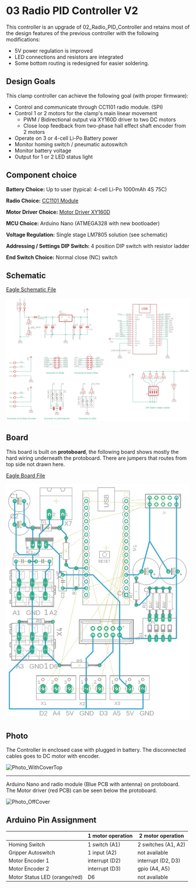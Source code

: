 # 03 Radio PID Controller V2

This controller is an upgrade of 02_Radio_PID_Controller and retains most of the design features of the previous controller with the following modifications:

- 5V power regulation is improved 
- LED connections and resistors are integrated
- Some bottom routing is redesigned for easier soldering.

## Design Goals

This clamp controller can achieve the following goal (with proper firmware):

- Control and communicate through CC1101 radio module. (SPI)
- Control 1 or 2 motors for the clamp's main linear movement
  - PWM / Bidirectional output via XY160D driver to two DC motors
  - Close loop feedback from two-phase hall effect shaft encoder from 2 motors
- Operate on 3 or 4-cell Li-Po Battery power
- Monitor homing switch / pneumatic autoswitch
- Monitor battery voltage
- Output for 1 or 2 LED status light

## Component choice

**Battery Choice:** Up to user (typical: 4-cell Li-Po 1000mAh 4S 75C)

**Radio Choice:** [CC1101 Module](../doc/radio/CC1101_Radio.md)

**Motor Driver Choice:** [Motor Driver XY160D](../doc/motor_driver/motor_driver_XY160D.md)

**MCU Choice:** Arduino Nano (ATMEGA328 with new bootloader)

**Voltage Regulation:** Single stage LM7805 solution (see schematic)

**Addressing / Settings DIP Switch:** 4 position DIP switch with resistor ladder

**End Switch Choice:** Normal close (NC) switch

## Schematic

[Eagle Schematic File](Controller.sch)

![schematic](schematic.jpg)

## Board

This board is built on **protoboard**, the following board shows mostly the hard wiring underneath the protoboard. There are jumpers that routes from top side not drawn here.

[Eagle Board File](Controller.brd)

![board](board.jpg)

## Photo

The Controller in enclosed case with plugged in battery. The disconnected cables goes to DC motor with encoder.

![Photo_WithCoverTop](Photo_WithCoverTop.jpg)

------

Arduino Nano and radio module (Blue PCB with antenna) on protoboard. The Motor driver (red PCB) can be  seen below the protoboard. 

![Photo_OffCover](Photo_OffCover.jpg)

## Arduino Pin Assignment

|                               | 1 motor operation | 2 motor operation   |
| ----------------------------- | ----------------- | ------------------- |
| Homing Switch                 | 1 switch (A1)     | 2 switches (A1, A2) |
| Gripper Autoswitch            | 1 input (A2)      | not available       |
| Motor Encoder 1               | interrupt (D2)    | interrupt (D2, D3)  |
| Motor Encoder 2               | interrupt (D3)    | gpio (A4, A5)       |
| Motor Status LED (orange/red) | D6                | not available       |


